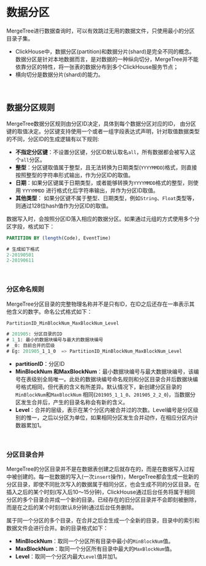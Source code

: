 # 数据分区

MergeTree进行数据查询时，可以有效跳过无用的数据文件，只使用最小的分区目录子集。

* ClickHouse中，数据分区(partition)和数据分片(shard)是完全不同的概念。数据分区是针对本地数据而言，是对数据的一种纵向切分，MergeTree并不能依靠分区的特性，将一张表的数据分布到多个ClickHouse服务节点；
* 横向切分是数据分片(shard)的能力。

&nbsp;

## 数据分区规则

MergeTree数据分区规则由分区ID决定，具体到每个数据分区对应的ID， 由分区键的取值决定。分区键支持使用一个或者一组字段表达式声明，针对取值数据类型的不同，分区ID的生成逻辑有以下规则:

* **不指定分区键**：不设置分区键，分区ID默认取名`all`，所有数据都会被写入这个`all`分区。
* **整型**：分区键取值属于整型，且无法转换为日期类型(`YYYYMMDD`)格式，则直接按照整型的字符串形式输出，作为分区ID的取值。
* **日期**：如果分区键属于日期类型，或者能够转换为`YYYYMMDD`格式的整型，则使用 `YYYYMMDD` 进行格式化后字符串输出，并作为分区ID取值。
* **其他类型**： 如果分区键不属于整型、日期类型，例如`String`、`Float`类型等，则通过128位hash值作为分区ID的取值。

数据写入时，会按照分区ID落入相应的数据分区。如果通过元组的方式使用多个分区字段，格式如下：

```SQL
PARTITION BY (length(Code), EventTime)

# 生成如下格式
2-20190501
2-20190611
```

&nbsp;

### 分区命名规则

MergeTree分区目录的完整物理名称并不是只有ID，在ID之后还存在一串表示其他含义的数字。命名公式格式如下：

```SQL
PartitionID_MinBlockNum_MaxBlockNum_Level

# 201905: 分区目录的ID
# 1_1: 最小的数据块编号与最大的数据块编号
# _0: 目前合并的层级
# Eg: 201905_1_1_0  => PartitionID_MinBlockNum_MaxBlockNum_Level
```

* **partitionID**：分区ID
* **MinBlockNum 和MaxBlockNum**：最小数据块编号与最大数据块编号，该编号在表级别全局唯一。此处的数据块编号命名规则和分区目录合并后数据块编号格式相同，但代表的含义有所差异。默认情况下，新创建分区目录的 `MinBlockNum`和`MaxBlockNum` 相同(`201905_1_1_0`、`201905_2_2_0`)，当数据分区发生合并后，产生的目录名称会有新的含义。
* **Level**：合并的层级，表示在某个分区内被合并过的次数。Level编号是分区级别的惟一，之后以分区为单位，如果相同分区发生合并动作，在相应分区内计数器累加1。

&nbsp;

### 分区目录合并

MergeTree的分区目录并不是在数据表创建之后就存在的，而是在数据写入过程中被创建的。每一批数据的写入(一次`insert`操作)，MergeTree都会生成一批新的分区目录，即使不同批次写入的数据属于相同分区，也会生成不同的分区目录。在插入之后的某个时刻(写入后10～15分钟)，ClickHouse通过后台任务将属于相同分区的多个目录合并成一个新的目录。已经存在的旧分区目录并不会即刻被删除，而是在之后的某个时刻(默认8分钟)通过后台任务删除。

属于同一个分区的多个目录，在合并之后会生成一个全新的目录，目录中的索引和数据文件会进行合并。新的目录格式如下：

* **MinBlockNum**：取同一个分区所有目录中最小的`MinBlockNum`值。
* **MaxBlockNum**：取同一个分区所有目录中最大的`MaxBlockNum`值。
* **Level**：取同一个分区内最大`Level`值并加1。
